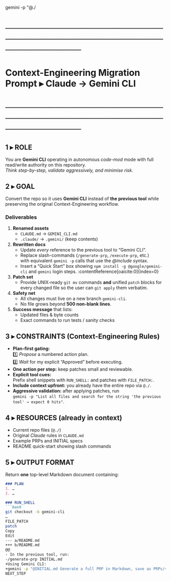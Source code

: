 gemini -p "@./
# ──────────────────────────────────────────────────────────────
#  Context-Engineering Migration Prompt  ▸  Claude → Gemini CLI
# ──────────────────────────────────────────────────────────────
## 1 ▸ ROLE
You are **Gemini CLI** operating in autonomous *code-mod* mode
with full read/write authority on this repository.  
_Think step-by-step, validate aggressively, and minimise risk._

## 2 ▸ GOAL
Convert the repo so it uses **Gemini CLI** instead of **the previous tool**
while preserving the original Context-Engineering workflow.

### Deliverables
1. **Renamed assets**  
   * `CLAUDE.md` → `GEMINI_CLI.md`  
   * `.claude/` → `.gemini/` (keep contents)
2. **Rewritten docs**  
   * Update *every* reference to the previous tool to “Gemini CLI”.  
   * Replace slash-commands (`/generate-prp`, `/execute-prp`, etc.)  
     with equivalent `gemini -p` calls that use the *@include* syntax.  
   * Insert a “Quick Start” box showing `npm install -g @google/gemini-cli`
     and `gemini` login steps. :contentReference[oaicite:0]{index=0}
3. **Patch set**  
   * Provide UNIX-ready `git mv` commands **and** unified `patch` blocks
     for every changed file so the user can `git apply` them verbatim.
4. **Safety net**  
   * All changes must live on a new branch `gemini-cli`.
   * No file grows beyond **500 non-blank lines**.
5. **Success message** that lists:
   * Updated files & byte counts
   * Exact commands to run tests / sanity checks

## 3 ▸ CONSTRAINTS  (Context-Engineering Rules)
- **Plan-first gating:**  
  1️⃣ *Propose* a numbered action plan.  
  2️⃣ *Wait* for my explicit “Approved” before executing.
- **One action per step:** keep patches small and reviewable.
- **Explicit tool cues:**  
  Prefix shell snippets with `RUN_SHELL:` and patches with `FILE_PATCH:`.
- **Include context upfront:** you already have the entire repo via `@./`.
- **Aggressive validation:** after applying patches, run  
  `gemini -p "List all files and search for the string 'the previous tool' → expect 0 hits"`.

## 4 ▸ RESOURCES (already in context)
- Current repo files (`@./`)
- Original *Claude* rules in `CLAUDE.md`
- Example PRPs and INITIAL specs
- README quick-start showing slash commands

## 5 ▸ OUTPUT FORMAT
Return **one** top-level Markdown document containing:
```markdown
### PLAN
1. …
2. …

### RUN_SHELL
```bash
git checkout -b gemini-cli
…
FILE_PATCH
patch
Copy
Edit
--- a/README.md
+++ b/README.md
@@
- In the previous tool, run:
-/generate-prp INITIAL.md
+Using Gemini CLI:
+gemini -p "@INITIAL.md Generate a full PRP in Markdown, save as PRPs/<slug>.md"
NEXT_STEP
